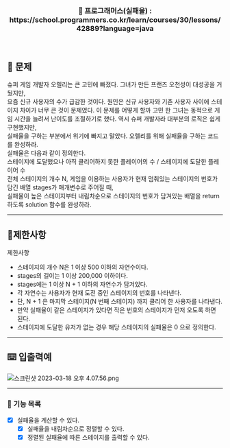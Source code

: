 <h3 align="center"> 
    📢 프로그래머스(실패율) : https://school.programmers.co.kr/learn/courses/30/lessons/42889?language=java
</h3>

<br>

## 🚀 문제
슈퍼 게임 개발자 오렐리는 큰 고민에 빠졌다. 그녀가 만든 프랜즈 오천성이 대성공을 거뒀지만,  
요즘 신규 사용자의 수가 급감한 것이다. 원인은 신규 사용자와 기존 사용자 사이에 스테이지 차이가 너무 큰 것이 문제였다.
이 문제를 어떻게 할까 고민 한 그녀는 동적으로 게임 시간을 늘려서 난이도를 조절하기로 했다. 역시 슈퍼 개발자라 대부분의 로직은 쉽게 구현했지만,  
실패율을 구하는 부분에서 위기에 빠지고 말았다. 오렐리를 위해 실패율을 구하는 코드를 완성하라.  
실패율은 다음과 같이 정의한다.  
스테이지에 도달했으나 아직 클리어하지 못한 플레이어의 수 / 스테이지에 도달한 플레이어 수  
전체 스테이지의 개수 N, 게임을 이용하는 사용자가 현재 멈춰있는 스테이지의 번호가 담긴 배열 stages가 매개변수로 주어질 때,   
실패율이 높은 스테이지부터 내림차순으로 스테이지의 번호가 담겨있는 배열을 return 하도록 solution 함수를 완성하라.  

---
## 🚦제한사항
제한사항
 - 스테이지의 개수 N은 1 이상 500 이하의 자연수이다.
 - stages의 길이는 1 이상 200,000 이하이다.
 - stages에는 1 이상 N + 1 이하의 자연수가 담겨있다.
 - 각 자연수는 사용자가 현재 도전 중인 스테이지의 번호를 나타낸다.
 - 단, N + 1 은 마지막 스테이지(N 번째 스테이지) 까지 클리어 한 사용자를 나타낸다.
 - 만약 실패율이 같은 스테이지가 있다면 작은 번호의 스테이지가 먼저 오도록 하면 된다.
 - 스테이지에 도달한 유저가 없는 경우 해당 스테이지의 실패율은 0 으로 정의한다.


---

## ⌨️ 입출력예

![스크린샷 2023-03-18 오후 4.07.56.png](..%2F..%2F..%2F..%2F..%2F..%2F..%2F..%2F..%2F..%2Fvar%2Ffolders%2F33%2Fy_j6d8z90kx07xjm3k3q4lmw0000gn%2FT%2FTemporaryItems%2FNSIRD_screencaptureui_3jonVX%2F%EC%8A%A4%ED%81%AC%EB%A6%B0%EC%83%B7%202023-03-18%20%EC%98%A4%ED%9B%84%204.07.56.png)

---

### 📜 기능 목록
- [x] 실패율을 계산할 수 있다.
  - [x] 실패율을 내림차순으로 정렬할 수 있다.
  - [x] 정렬된 실패율에 따른 스테이지를 출력할 수 있다.
